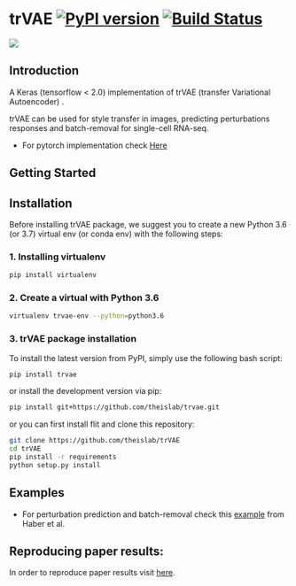 # trVAE [![PyPI version](https://badge.fury.io/py/trVAE.svg)](https://badge.fury.io/py/trVAE) [![Build Status](https://travis-ci.org/theislab/trVAE.svg?branch=master)](https://travis-ci.org/theislab/trVAE)

<img align="center" src="./sketch/sketch.png?raw=true">

## Introduction
A Keras (tensorflow < 2.0) implementation of trVAE (transfer Variational Autoencoder) .

trVAE can be used for style transfer in images, predicting perturbations responses and batch-removal for single-cell RNA-seq.

* For pytorch implementation check [Here](https://github.com/theislab/trvaep)
## Getting Started

## Installation
Before installing trVAE package, we suggest you to create a new Python 3.6 (or 3.7) 
virtual env (or conda env) with the following steps:  

### 1.  Installing virtualenv
```bash
pip install virtualenv
```

### 2. Create a virtual with Python 3.6
```bash
virtualenv trvae-env --python=python3.6 
```

### 3. trVAE package installation
To install the latest version from PyPI, simply use the following bash script:
```bash
pip install trvae
```
or install the development version via pip: 
```bash
pip install git+https://github.com/theislab/trvae.git
```

or you can first install flit and clone this repository:
```bash
git clone https://github.com/theislab/trVAE
cd trVAE
pip install -r requirements
python setup.py install 
```

## Examples

* For perturbation prediction and batch-removal check this [example](https://nbviewer.jupyter.org/github/theislab/trVAE/blob/master/examples/trVAE_Haber.ipynb) from Haber et al.

## Reproducing paper results:
In order to reproduce paper results visit [here](https://github.com/Naghipourfar/trVAE_reproducibility).



